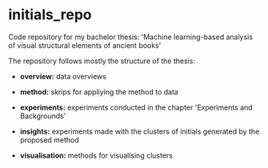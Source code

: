 # initials_repo
Code repository for my bachelor thesis: 'Machine learning-based analysis of visual structural elements of ancient books' 

The repository follows mostly the structure of the thesis: 

- **overview:** data overviews

- **method:** skrips for appliying the method to data

- **experiments:** experiments conducted in the chapter 'Experiments and Backgrounds'

- **insights:** experiments made with the clusters of initials generated by the proposed method

- **visualisation:** methods for visualising clusters

